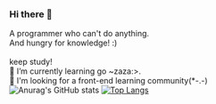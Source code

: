 ### Hi there 👋

<!--
**ch-Lee1/ch-Lee1** is a ✨ _special_ ✨ repository because its `README.md` (this file) appears on your GitHub profile.

Here are some ideas to get you started:

- 🔭 I’m currently working on ...
- 🌱 I’m currently learning ...
- 👯 I’m looking to collaborate on ...
- 🤔 I’m looking for help with ...
- 💬 Ask me about ...
- 📫 How to reach me: ...
- 😄 Pronouns: ...
- ⚡ Fun fact: ...
-->
A programmer who can't do anything.<br/>
And hungry for knowledge!  :)<br/>  
keep study!<br/>
🌱 I’m currently learning go  ~zaza:>.<br/>
🤔 I'm looking for a front-end learning community(*-.-)<br/>
![Anurag's GitHub stats](https://github-readme-stats.vercel.app/api?username=canwoh&show_icons=true&theme=radical)
[![Top Langs](https://github-readme-stats.vercel.app/api/top-langs/?username=anuraghazra)](https://github.com/anuraghazra/github-readme-stats)
